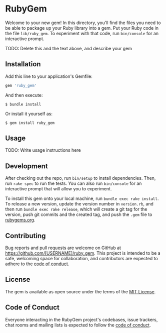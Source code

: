 # RubyGem

Welcome to your new gem! In this directory, you'll find the files you need to be able to package up your Ruby library into a gem. Put your Ruby code in the file `lib/ruby_gem`. To experiment with that code, run `bin/console` for an interactive prompt.

TODO: Delete this and the text above, and describe your gem

## Installation

Add this line to your application's Gemfile:

```ruby
gem 'ruby_gem'
```

And then execute:

    $ bundle install

Or install it yourself as:

    $ gem install ruby_gem

## Usage

TODO: Write usage instructions here

## Development

After checking out the repo, run `bin/setup` to install dependencies. Then, run `rake spec` to run the tests. You can also run `bin/console` for an interactive prompt that will allow you to experiment.

To install this gem onto your local machine, run `bundle exec rake install`. To release a new version, update the version number in `version.rb`, and then run `bundle exec rake release`, which will create a git tag for the version, push git commits and the created tag, and push the `.gem` file to [rubygems.org](https://rubygems.org).

## Contributing

Bug reports and pull requests are welcome on GitHub at https://github.com/[USERNAME]/ruby_gem. This project is intended to be a safe, welcoming space for collaboration, and contributors are expected to adhere to the [code of conduct](https://github.com/[USERNAME]/ruby_gem/blob/master/CODE_OF_CONDUCT.md).

## License

The gem is available as open source under the terms of the [MIT License](https://opensource.org/licenses/MIT).

## Code of Conduct

Everyone interacting in the RubyGem project's codebases, issue trackers, chat rooms and mailing lists is expected to follow the [code of conduct](https://github.com/[USERNAME]/ruby_gem/blob/master/CODE_OF_CONDUCT.md).
